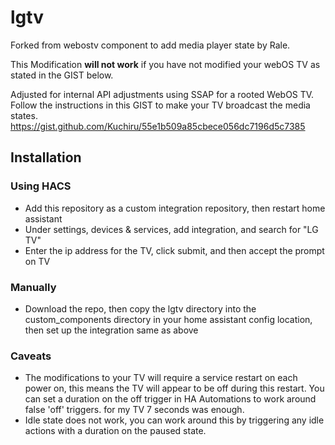 # lgtv

Forked from webostv component to add media player state by Rale.

This Modification **will not work** if you have not modified your webOS TV as stated in the GIST below.

Adjusted for internal API adjustments using SSAP for a rooted WebOS TV.
Follow the instructions in this GIST to make your TV broadcast the media states.
https://gist.github.com/Kuchiru/55e1b509a85cbece056dc7196d5c7385

## Installation

### Using HACS

- Add this repository as a custom integration repository, then restart home assistant
- Under settings, devices & services, add integration, and search for "LG TV"
- Enter the ip address for the TV, click submit, and then accept the prompt on TV

### Manually

- Download the repo, then copy the lgtv directory into the custom_components directory 
  in your home assistant config location, then set up the integration same as above

### Caveats

- The modifications to your TV will require a service restart on each power on, this means the TV will appear to be off during this restart. You can set a duration on the off trigger in HA Automations to work around false 'off' triggers. for my TV 7 seconds was enough.
- Idle state does not work, you can work around this by triggering any idle actions with a duration on the paused state.
